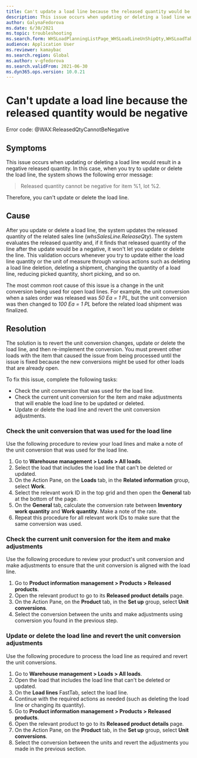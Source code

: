 ```yaml
---
title: Can't update a load line because the released quantity would be negative
description: This issue occurs when updating or deleting a load line would result in a negative released quantity. 
author: GalynaFedorova
ms.date: 6/30/2021
ms.topic: troubleshooting
ms.search.form: WHSLoadPlanningListPage_WHSLoadLineUnShipQty,WHSLoadTable_WHSLoadLineUnShipQty,WHSLoadPlanningWorkbench_WHSLoadLineUnShipQty,WHSShipmentDetails_WHSLoadLineUnShipQty,WHSLoadPlanningListPage_DeleteButtonLoadLine,WHSLoadTable_DeleteButtonLoadLine,WHSLoadPlanningWorkbench_DeleteButtonLoadLine,WHSShipmentDetails_DeleteButtonShipment
audience: Application User
ms.reviewer: kamaybac
ms.search.region: Global
ms.author: v-gfedorova
ms.search.validFrom: 2021-06-30
ms.dyn365.ops.version: 10.0.21
---
```


# Can't update a load line because the released quantity would be negative

Error code: @WAX:ReleasedQtyCannotBeNegative

## Symptoms

This issue occurs when updating or deleting a load line would result in a negative released quantity. In this case, when you try to update or delete the load line, the system shows the following error message:

> Released quantity cannot be negative for item %1, lot %2.

Therefore, you can't update or delete the load line.

## Cause

After you update or delete a load line, the system updates the released quantity of the related sales line (*whsSalesLine.ReleaseQty*). The system evaluates the released quantity and, if it finds that released quantity of the line after the update would be a negative, it won't let you update or delete the line. This validation occurs whenever you try to update either the load line quantity or the unit of measure through various actions such as deleting a load line deletion, deleting a shipment, changing the quantity of a load line, reducing picked quantity, short picking, and so on.

The most common root cause of this issue is a change in the unit conversion being used for open load lines. For example, the unit conversion when a sales order was released was *50 Ea = 1 PL*, but the unit conversion was then changed to *100 Ea = 1 PL* before the related load shipment was finalized.

## Resolution

The solution is to revert the unit conversion changes, update or delete the load line, and then re-implement the conversion. You must prevent other loads with the item that caused the issue from being processed until the issue is fixed because the new conversions might be used for other loads that are already open.

To fix this issue, complete the following tasks:

- Check the unit conversion that was used for the load line.
- Check the current unit conversion for the item and make adjustments that will enable the load line to be updated or deleted.
- Update or delete the load line and revert the unit conversion adjustments.

### Check the unit conversion that was used for the load line

Use the following procedure to review your load lines and make a note of the unit conversion that was used for the load line.

1. Go to **Warehouse management \> Loads \> All loads**.
1. Select the load that includes the load line that can't be deleted or updated.
1. On the Action Pane, on the **Loads** tab, in the **Related information** group, select **Work**.
1. Select the relevant work ID in the top grid and then open the **General** tab at the bottom of the page.
1. On the **General** tab, calculate the conversion rate between **Inventory work quantity** and **Work quantity**. Make a note of the rate.
1. Repeat this procedure for all relevant work IDs to make sure that the same conversion was used.

### Check the current unit conversion for the item and make adjustments

Use the following procedure to review your product's unit conversion and make adjustments to ensure that the unit conversion is aligned with the load line.

1. Go to **Product information management \> Products \> Released products**.
1. Open the relevant product to go to its **Released product details** page.
1. On the Action Pane, on the **Product** tab, in the **Set up** group, select **Unit conversions**.
1. Select the conversion between the units and make adjustments using conversion you found in the previous step.

### Update or delete the load line and revert the unit conversion adjustments

Use the following procedure to process the load line as required and revert the unit conversions.

1. Go to **Warehouse management \> Loads \> All loads**.
1. Open the load that includes the load line that can't be deleted or updated.
1. On the **Load lines** FastTab, select the load line.
1. Continue with the required actions as needed (such as deleting the load line or changing its quantity).
1. Go to **Product information management \> Products \> Released products**.
1. Open the relevant product to go to its **Released product details** page.
1. On the Action Pane, on the **Product** tab, in the **Set up** group, select **Unit conversions**.
1. Select the conversion between the units and revert the adjustments you made in the previous section.

